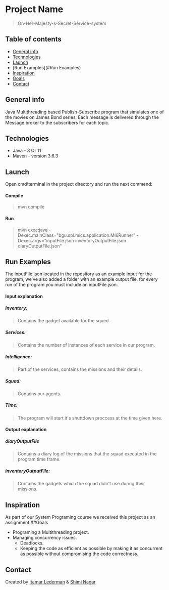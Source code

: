 # Project Name
> On-Her-Majesty-s-Secret-Service-system

## Table of contents
* [General info](#general-info)
* [Technologies](#technologies)
* [Launch](#Launch)
* [Run Examples](#Run Examples)
* [Inspiration](#inspiration)
* [Goals](#Goals)
* [Contact](#contact)

## General info
Java Multithreading  based Publish-Subscribe program that simulates one of the movies on James Bond series,
Each message is delivered through the Message broker to the subscribers for each topic.



## Technologies
* Java - 8 Or 11
* Maven - version 3.6.3

## Launch
Open cmd\terminal in the project directory and run the next commend:</br>
#### Compile
> mvn compile </br>
#### Run
> mvn exec:java -Dexec.mainClass="bgu.spl.mics.application.MI6Runner" -Dexec.args="inputFile.json inventoryOutputFile.json diaryOutputFile.json"

## Run Examples
The inputFile.json located in the repository as an example input for the program, we've also added a folder with an example output file.
for every run of the program you must include an inputFile.json.

#### Input explanation
##### Inventory:
> Contains the gadget available for the squed.
##### Services:
> Contains the number of instances of each service in our program.
##### Intelligence:
> Part of the services, contains the missions and their details.
##### Squad:
> Contains our agents.
##### Time:
> The program will start it's shuttdown proccess at the time given here.

#### Output explanation
##### diaryOutputFile
> Contains a diary log of the missions that the squad executed in the program time frame.
##### inventoryOutputFile:
> Contains the gadgets which the squad didn't use during their missions.

## Inspiration
As part of our System Programing course we received this project as an assignment
##Goals
* Programing a Multithreading project.
* Managing concurrency issues.
	* Deadlocks.
	* Keeping the code as efficient as possible by making it as concurrent as possible without compromising the code correctness.
 

## Contact
Created by [Itamar Lederman](https://github.com/Itamarled/) & [Shimi Nagar](https://github.com/Shimonna394)